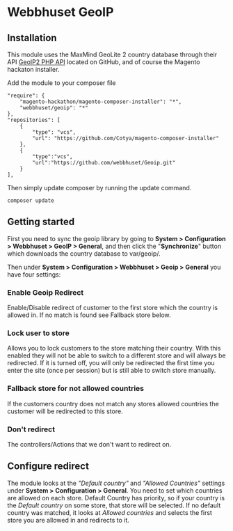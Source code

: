 # Webbhuset GeoIP

## Installation
This module uses the MaxMind GeoLite 2 country database through their API  [GeoIP2 PHP API](https://github.com/maxmind/GeoIP2-php) located on GitHub, and of course the Magento hackaton installer.

Add the module to your composer file

    "require": {
        "magento-hackathon/magento-composer-installer": "*",
        "webbhuset/geoip": "*"
    },
    "repositories": [
        {
            "type": "vcs",
            "url": "https://github.com/Cotya/magento-composer-installer"
        },
        {
            "type":"vcs",
            "url":"https://github.com/webbhuset/Geoip.git"
        }
    ],

Then simply update composer by running the update command.

    composer update

## Getting started
First you need to sync the geoip library by going to **System > Configuration > Webbhuset  > GeoIP > General**, and then click the "**Synchronize**" button which downloads the country database to var/geoip/.

Then under **System > Configuration > Webbhuset > Geoip > General** you have four settings:

### Enable Geoip Redirect
Enable/Disable redirect of customer to the first store which the country is allowed in.
If no match is found see Fallback store below.
### Lock user to store
Allows you to lock customers to the store matching their country. With this enabled they will not be able to switch to a different store
and will always be redirected. If it is turned off, you will only be redirected the first time you enter the site (once per session) but is still able to switch store manually.
### Fallback store for not allowed countries
If the customers country does not match any stores allowed countries the customer will be redirected to this store.
### Don't redirect
The controllers/Actions that we don't want to redirect on.

## Configure redirect
The module looks at the *"Default country"* and *"Allowed Countries"* settings under **System > Configuration > General**. You need to set which countries are allowed on each store. Default Country has priority, so if your country is the *Default country* on some store, that store will be selected. If no default country was matched, it looks at *Allowed countries* and selects the first store you are allowed in and redirects to it.

  [1]: https://github.com/tim-bezhashvyly/Sandfox_GeoIP
